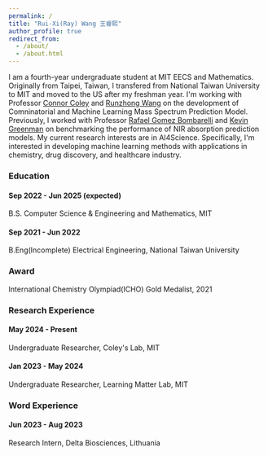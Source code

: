 ```yaml
---
permalink: /
title: "Rui-Xi(Ray) Wang 王睿熙"
author_profile: true
redirect_from: 
  - /about/
  - /about.html
---
```


I am a fourth-year undergraduate student at MIT EECS and Mathematics. Originally from Taipei, Taiwan, I transfered from National Taiwan University to MIT and moved to the US after my freshman year. I'm working with Professor [Connor Coley](https://coley.mit.edu/) and [Runzhong Wang](https://runzhong.wang/) on the development of Comninatorial and Machine Learning Mass Spectrum Prediction Model. Previously, I worked with Professor [Rafael Gomez Bombarelli](https://gomezbombarelli.mit.edu/) and [Kevin Greenman](https://www.kevinpgreenman.com/) on benchmarking the performance of NIR absorption prediction models. My current research interests are in AI4Science. Specifically, I'm interested in developing machine learning methods with applications in chemistry, drug discovery, and healthcare industry. 

### Education
#### Sep 2022 - Jun 2025 (expected) 
B.S. Computer Science & Engineering and Mathematics, MIT 

#### Sep 2021 - Jun 2022 
B.Eng(Incomplete) Electrical Engineering, National Taiwan University 

### Award
International Chemistry Olympiad(ICHO) Gold Medalist, 2021

### Research Experience
#### May 2024 - Present 
Undergraduate Researcher, Coley's Lab, MIT 

#### Jan 2023 - May 2024 
Undergraduate Researcher, Learning Matter Lab, MIT 

### Word Experience
#### Jun 2023 - Aug 2023 
Research Intern, Delta Biosciences, Lithuania



